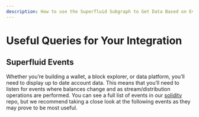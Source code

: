 ```yaml
---
description: How to use the Superfluid Subgraph to Get Data Based on Events
---
```


# Useful Queries for Your Integration

## Superfluid Events

Whether you’re building a wallet, a block explorer, or data platform, you’ll need to display up to date account data. This means that you’ll need to listen for events where balances change and as stream/distribution operations are performed. You can see a full list of events in our [solidity ](https://github.com/superfluid-finance/protocol-monorepo/tree/dev/packages/ethereum-contracts/contracts)repo, but we recommend taking a close look at the following events as they may prove to be most useful.
